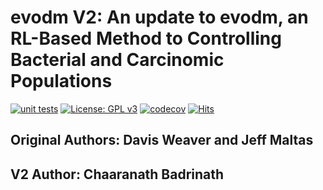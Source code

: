 # evodm V2: An update to evodm, an RL-Based Method to Controlling Bacterial and Carcinomic Populations
<!---badges-->
[![unit tests](https://github.com/DavisWeaver/evo_dm/actions/workflows/tests.yml/badge.svg)](https://github.com/DavisWeaver/evo_dm/actions)
[![License: GPL v3](https://img.shields.io/badge/License-GPL%20v3-blue.svg)](https://www.gnu.org/licenses/gpl-3.0)
[![codecov](https://codecov.io/gh/DavisWeaver/evo_dm/branch/main/graph/badge.svg?token=ET8DJP3FI7)](https://codecov.io/gh/DavisWeaver/evo_dm)
[![Hits](https://hits.seeyoufarm.com/api/count/incr/badge.svg?url=https%3A%2F%2Fgithub.com%2FDavisWeaver%2Fevo_dm&count_bg=%2379C83D&title_bg=%23555555&icon=&icon_color=%23E7E7E7&title=hits&edge_flat=false)](https://hits.seeyoufarm.com)

<!---badges end-->

## Original Authors: Davis Weaver and Jeff Maltas

## V2 Author: Chaaranath Badrinath
